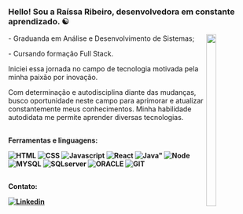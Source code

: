
### Hello! Sou a Raíssa Ribeiro, desenvolvedora em constante aprendizado. ☯️
<img src="https://i.pinimg.com/564x/a6/ea/c9/a6eac91fd42031f642ec4c8d6a7f5848.jpg"  style="width: 20%; height: 30%; " align="right">

<p align="left"> 
 - Graduanda em Análise e Desenvolvimento de Sistemas; </p>
 <p align="left"> 
 - Cursando formação Full Stack.
</p>
<p align="left"> 
 Iniciei essa jornada no campo de tecnologia motivada pela minha paixão por inovação.</p>
<p align="left"> Com determinação e autodisciplina diante das mudanças, busco oportunidade neste campo para aprimorar e atualizar constantemente meus conhecimentos. Minha habilidade autodidata me permite aprender diversas tecnologias.
</p>

##
<b>Ferramentas e linguagens:</h3>

<div>
<img alt="HTML" src="https://img.shields.io/badge/HTML5-E34F26?style=for-the-badge&logo=html5&logoColor=white">
<img alt="CSS" src="https://img.shields.io/badge/CSS3-1572B6?style=for-the-badge&logo=css3&logoColor=white">
<img alt="Javascript" src="https://img.shields.io/badge/JavaScript-F7DF1E?style=for-the-badge&logo=javascript&logoColor=black">
<img alt="React" src="https://shields.io/badge/react-black?logo=react&style=for-the-badge">
<img alt=Java" src="https://img.shields.io/badge/Java-ED8B00?style=for-the-badge&logo=openjdk&logoColor=white">
 <img alt="Node" src="https://img.shields.io/badge/Node.js-43853D?style=for-the-badge&logo=node.js&logoColor=white">
<img alt="MYSQL" src="https://img.shields.io/badge/MySQL-005C84?style=for-the-badge&logo=mysql&logoColor=white">
<img alt="SQLserver" src="https://img.shields.io/badge/Microsoft_SQL_Server-CC2927?style=for-the-badge&logo=microsoft-sql-server&logoColor=white">
<img alt="ORACLE" src="https://img.shields.io/badge/Oracle-F80000?style=for-the-badge&logo=Oracle&logoColor=white">
 
<img alt="GIT" src="https://img.shields.io/badge/GIT-E44C30?style=for-the-badge&logo=git&logoColor=white">
</div>

##
Contato:

[![Linkedin](https://img.shields.io/badge/LinkedIn-0077B5?style=for-the-badge&logo=linkedin&logoColor=white)](https://www.linkedin.com/in/raybeiro/)






